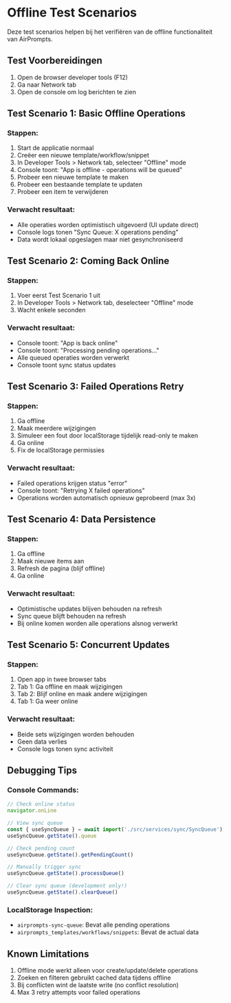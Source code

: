 # Offline Test Scenarios

Deze test scenarios helpen bij het verifiëren van de offline functionaliteit van AirPrompts.

## Test Voorbereidingen

1. Open de browser developer tools (F12)
2. Ga naar Network tab
3. Open de console om log berichten te zien

## Test Scenario 1: Basic Offline Operations

### Stappen:
1. Start de applicatie normaal
2. Creëer een nieuwe template/workflow/snippet
3. In Developer Tools > Network tab, selecteer "Offline" mode
4. Console toont: "App is offline - operations will be queued"
5. Probeer een nieuwe template te maken
6. Probeer een bestaande template te updaten
7. Probeer een item te verwijderen

### Verwacht resultaat:
- Alle operaties worden optimistisch uitgevoerd (UI update direct)
- Console logs tonen "Sync Queue: X operations pending"
- Data wordt lokaal opgeslagen maar niet gesynchroniseerd

## Test Scenario 2: Coming Back Online

### Stappen:
1. Voer eerst Test Scenario 1 uit
2. In Developer Tools > Network tab, deselecteer "Offline" mode
3. Wacht enkele seconden

### Verwacht resultaat:
- Console toont: "App is back online"
- Console toont: "Processing pending operations..."
- Alle queued operaties worden verwerkt
- Console toont sync status updates

## Test Scenario 3: Failed Operations Retry

### Stappen:
1. Ga offline
2. Maak meerdere wijzigingen
3. Simuleer een fout door localStorage tijdelijk read-only te maken
4. Ga online
5. Fix de localStorage permissies

### Verwacht resultaat:
- Failed operations krijgen status "error"
- Console toont: "Retrying X failed operations"
- Operations worden automatisch opnieuw geprobeerd (max 3x)

## Test Scenario 4: Data Persistence

### Stappen:
1. Ga offline
2. Maak nieuwe items aan
3. Refresh de pagina (blijf offline)
4. Ga online

### Verwacht resultaat:
- Optimistische updates blijven behouden na refresh
- Sync queue blijft behouden na refresh
- Bij online komen worden alle operations alsnog verwerkt

## Test Scenario 5: Concurrent Updates

### Stappen:
1. Open app in twee browser tabs
2. Tab 1: Ga offline en maak wijzigingen
3. Tab 2: Blijf online en maak andere wijzigingen
4. Tab 1: Ga weer online

### Verwacht resultaat:
- Beide sets wijzigingen worden behouden
- Geen data verlies
- Console logs tonen sync activiteit

## Debugging Tips

### Console Commands:
```javascript
// Check online status
navigator.onLine

// View sync queue
const { useSyncQueue } = await import('./src/services/sync/SyncQueue');
useSyncQueue.getState().queue

// Check pending count
useSyncQueue.getState().getPendingCount()

// Manually trigger sync
useSyncQueue.getState().processQueue()

// Clear sync queue (development only!)
useSyncQueue.getState().clearQueue()
```

### LocalStorage Inspection:
- `airprompts-sync-queue`: Bevat alle pending operations
- `airprompts_templates/workflows/snippets`: Bevat de actual data

## Known Limitations

1. Offline mode werkt alleen voor create/update/delete operations
2. Zoeken en filteren gebruikt cached data tijdens offline
3. Bij conflicten wint de laatste write (no conflict resolution)
4. Max 3 retry attempts voor failed operations